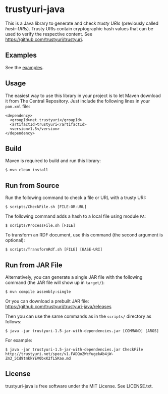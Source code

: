 trustyuri-java
==============

This is a Java library to generate and check _trusty URIs_ (previously called
_hash-URIs_). Trusty URIs contain cryptographic hash values that can be used to
verify the respective content.
See https://github.com/trustyuri/trustyuri.


Examples
--------

See the [examples](src/main/resources/examples).


Usage
-----

The easiest way to use this library in your project is to let Maven download it from The Central
Repository. Just include the following lines in your `pom.xml` file:

    <dependency>
      <groupId>net.trustyuri</groupId>
      <artifactId>trustyuri</artifactId>
      <version>1.5</version>
    </dependency>


Build
-----

Maven is required to build and run this library:

    $ mvn clean install


Run from Source
---------------

Run the following command to check a file or URL with a trusty URI:

    $ scripts/CheckFile.sh [FILE-OR-URL]

The following command adds a hash to a local file using module `FA`:

    $ scripts/ProcessFile.sh [FILE]

To transform an RDF document, use this command (the second argument is optional):

    $ scripts/TransformRdf.sh [FILE] [BASE-URI]


Run from JAR File
-----------------

Alternatively, you can generate a single JAR file with the following command
(the JAR file will show up in `target/`):

    $ mvn compile assembly:single

Or you can download a prebuilt JAR file:
https://github.com/trustyuri/trustyuri-java/releases

Then you can use the same commands as in the `scripts/` directory as follows:

    $ java -jar trustyuri-1.5-jar-with-dependencies.jar [COMMAND] [ARGS]

For example:

    $ java -jar trustyuri-1.5-jar-with-dependencies.jar CheckFile http://trustyuri.net/spec/v1.FADQoZWcYugekAb4jW-Zm3_5Cd9tmkkYEV0bxK2fLSKao.md


License
-------

trustyuri-java is free software under the MIT License. See LICENSE.txt.

